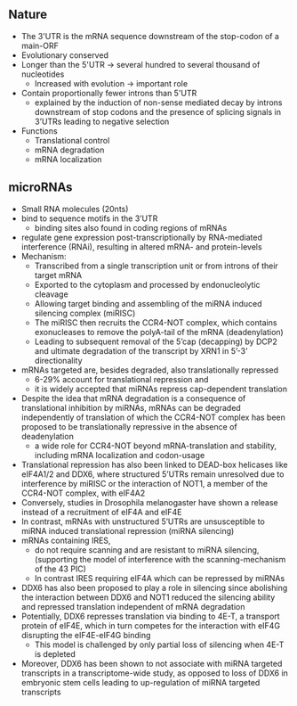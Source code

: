 ## Nature
* The 3'UTR is the mRNA sequence downstream of the stop-codon of a main-ORF
* Evolutionary conserved
* Longer than the 5'UTR -> several hundred to several thousand of nucleotides
	* Increased with evolution -> important role
* Contain proportionally fewer introns than 5'UTR
	*  explained by the induction of non-sense mediated decay by introns downstream of stop codons and the presence of splicing signals in 3’UTRs leading to negative selection
* Functions
	* Translational control
	* mRNA degradation
	* mRNA localization
## microRNAs
* Small RNA molecules (20nts) 
* bind to sequence motifs in the 3’UTR
	* binding sites also found in coding regions of mRNAs
* regulate gene expression post-transcriptionally by RNA-mediated interference (RNAi), resulting in altered mRNA- and protein-levels
* Mechanism:
	* Transcribed from a single transcription unit or from introns of their target mRNA
	* Exported to the cytoplasm and processed by endonucleolytic cleavage
	* Allowing target binding and assembling of the miRNA induced silencing complex (miRISC)
	* The miRISC then recruits the CCR4-NOT complex, which contains exonucleases to remove the polyA-tail of the mRNA (deadenylation)
	* Leading to subsequent removal of the 5’cap (decapping) by DCP2 and ultimate degradation of the transcript by XRN1 in 5’-3’ directionality
* mRNAs targeted are, besides degraded, also translationally repressed
	* 6-29% account for translational repression and
	* it is widely accepted that miRNAs repress cap-dependent translation
* Despite the idea that mRNA degradation is a consequence of translational inhibition by miRNAs, mRNAs can be degraded independently of translation of which the CCR4-NOT complex has been proposed to be translationally repressive in the absence of deadenylation
	* a wide role for CCR4-NOT beyond mRNA-translation and stability, including mRNA localization and codon-usage
* Translational repression has also been linked to DEAD-box helicases like eIF4A1/2 and DDX6, where structured 5’UTRs remain unresolved due to interference by miRISC or the interaction of NOT1, a member of the CCR4-NOT complex, with eIF4A2
*  Conversely, studies in Drosophila melanogaster have shown a release instead of a recruitment of eIF4A and eIF4E
* In contrast, mRNAs with unstructured 5’UTRs are unsusceptible to miRNA induced translational repression (miRNA silencing)
* mRNAs containing IRES, 
	* do not require scanning and are resistant to miRNA silencing, (supporting the model of interference with the scanning-mechanism of the 43 PIC)
	* In contrast IRES requiring eIF4A which can be repressed by miRNAs
* DDX6 has also been proposed to play a role in silencing since abolishing the interaction between DDX6 and NOT1 reduced the silencing ability and repressed translation independent of mRNA degradation
* Potentially, DDX6 represses translation via binding to 4E-T, a transport protein of eIF4E, which in turn competes for the interaction with eIF4G disrupting the eIF4E-eIF4G binding
	* This model is challenged by only partial loss of silencing when 4E-T is depleted 
* Moreover, DDX6 has been shown to not associate with miRNA targeted transcripts in a transcriptome-wide study, as opposed to loss of DDX6 in embryonic stem cells leading to up-regulation of miRNA targeted transcripts
